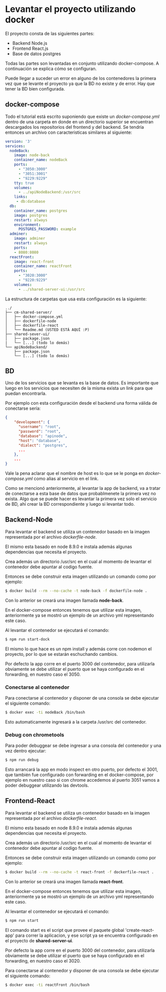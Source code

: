 # Levantar el proyecto utilizando docker

El proyecto consta de las siguientes partes:
  - Backend Node.js
  - Frontend React.js 
  - Base de datos postgres

Todas las partes son levantadas en conjunto utilizando docker-compose. A continuación se explica cómo se configuran.

Puede llegar a suceder un error en alguno de los contenedores la primera vez que se levante el proyecto ya que la BD no existe y de error. Hay que tener la BD bien configurada.

## docker-compose
Todo el tutorial está escrito suponiendo que existe un *docker-compose.yml* dentro de una carpeta en donde en un directorio superior se encuentran descargados los repositorios del frontend y del backend. Se tendría entonces un archivo con caracteristicas similares al siguiente:
```yml
version: '3'
services:
  nodeBack:
    image: node-back
    container_name: nodeBack
    ports:
      - "3050:3000"
      - "3051:3001"
      - "9229:9229"
    tty: true
    volumes:
      - ../apiNodeBackend:/usr/src
    links:
     - db:database
  db:
    container_name: postgres
    image: postgres
    restart: always
    environment:
      POSTGRES_PASSWORD: example
  adminer:
    image: adminer
    restart: always
    ports:
    - 8080:8080
  reactFront:
    image: react-front
    container_name: reactFront
    ports:
      - "3020:3000"
      - "9220:9229"
    volumes:
      - ../shared-server-ui:/usr/src  

```

La estructura de carpetas que usa esta configuración es la siguiente:
```
../
├── cm-shared-server/
│   ├── docker-compose.yml
│   ├── dockerfile-node
│   ├── dockerfile-react
│   └── Readme.md (USTED ESTÁ AQUÍ :P)
├── shared-sever-ui/
│   ├── package.json
|   └── [...] (todo lo demás)
└── apiNodeBackend/
    ├── package.json
    └── [...] (todo lo demás)
```

## BD
Uno de los servicios que se levanta es la base de datos. Es importante que luego en los servicios que necesiten de la misma exista un link para que puedan encontrarla.

Por ejemplo con esta configuración desde el backend una forma válida de conectarse sería: 
```json
{
    "development": {
      "username": "root",
      "password": "root",
      "database": "apinode",
      "host": "database",
      "dialect": "postgres",
      ...
    },
    ...
}
```
Vale la pena aclarar que el nombre de host es lo que se le ponga en *docker-compose.yml* como alias al servicio en el link.

Como se mencionó anteriormente, al levantar la app de backend, va a tratar de conectarse a esta base de datos que probablmenete la primera vez no exista. Algo que se puede hacer es levantar la primera vez solo el servicio de BD, ahí crear la BD correspondiente y luego si levantar todo.


##  Backend-Node

Para levantar el backend se utiliza un contenedor basado en la imagen representada por el archivo *dockerfile-node*.

El mismo esta basado en node  8.9.0 e instala además algunas dependencias que necesita el proyecto.

Crea además un directorio /usr/src en el cual al momento de levantar el contenedor debe apuntar al codigo fuente.

Entonces se debe construir esta imagen utilizando un comando como por ejemplo:
```sh
$ docker build --rm --no-cache -t node-back -f dockerfile-node . 
```

Con lo anterior se creará una imagen llamada **node-back**.

En el docker-compose entonces tenemos que utilizar esta imagen, anteriormente ya se mostró un ejemplo de un archivo yml representando este caso.

Al levantar el contenedor se ejecutará el comando:
```sh
$ npm run start-dock
```
El mismo lo que hace es un npm install y además corre con nodemon el proyecto, por lo que se estarán eschuchando cambios.

Por defecto la app corre en el puerto 3000 del contenedor, para utilizarla obviamente se debe utilizar el puerto que se haya configurado en el forwarding, en nuestro caso el 3050.

### Conectarse al contenedor

Para conectarse al contenedor y disponer de una consola se debe ejecutar el siguiente comando:
```sh
$ docker exec -ti nodeBack /bin/bash
```
Esto automaticamente ingresará a la carpeta /usr/src del contenedor.

### Debug con chrometools
Para poder debuggear se debe ingresar a una consola del contenedor y una vez dentro ejecutar:
```sh
$ npm run debug
```
Esto arrancará la app en modo inspect en otro puerto, por defecto el 3001, que también fue configurado con forwarding en el docker-compose, por ejemplo en nuestro caso si con chrome accedemos al puerto 3051 vamos a poder debuggear utilizando las devtools.

## Frontend-React


Para levantar el backend se utiliza un contenedor basado en la imagen representada por el archivo *dockerfile-react*.

El mismo esta basado en node  8.9.0 e instala además algunas dependencias que necesita el proyecto.

Crea además un directorio /usr/src en el cual al momento de levantar el contenedor debe apuntar al codigo fuente.

Entonces se debe construir esta imagen utilizando un comando como por ejemplo:
```sh
$ docker build --rm --no-cache -t react-front -f dockerfile-react . 
```

Con lo anterior se creará una imagen llamada **react-front**.

En el docker-compose entonces tenemos que utilizar esta imagen, anteriormente ya se mostró un ejemplo de un archivo yml representando este caso.

Al levantar el contenedor se ejecutará el comando:
```sh
$ npm run start
```
El comando start es el script que provee el paquete global 'create-react-app' para correr la aplicacion, y ese script ya se encuentra configurado en el proyecto de __shared-server-ui__.

Por defecto la app corre en el puerto 3000 del contenedor, para utilizarla obviamente se debe utilizar el puerto que se haya configurado en el forwarding, en nuestro caso el 3020.

Para conectarse al contenedor y disponer de una consola se debe ejecutar el siguiente comando:
```sh
$ docker exec -ti reactFront /bin/bash
```